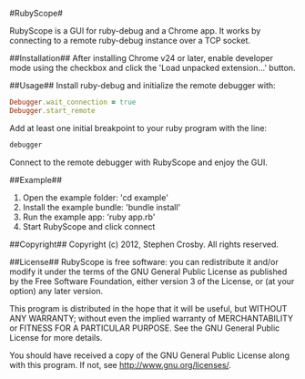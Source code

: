 #RubyScope#

RubyScope is a GUI for ruby-debug and a Chrome app. It works by
connecting to a remote ruby-debug instance over a TCP socket.

##Installation##
After installing Chrome v24 or later, enable developer mode using the
checkbox and click the 'Load unpacked extension...' button.

##Usage##
Install ruby-debug and initialize the remote debugger with:
```ruby
Debugger.wait_connection = true
Debugger.start_remote
```

Add at least one initial breakpoint to your ruby program with the line:
```ruby
debugger
```

Connect to the remote debugger with RubyScope and enjoy the GUI.

##Example##
1. Open the example folder: 'cd example'
2. Install the example bundle: 'bundle install'
3. Run the example app: 'ruby app.rb'
4. Start RubyScope and click connect

##Copyright##
Copyright (c) 2012, Stephen Crosby. All rights reserved.

##License##
RubyScope is free software: you can redistribute it and/or modify it
under the terms of the GNU General Public License as published by the
Free Software Foundation, either version 3 of the License, or (at your
option) any later version.

This program is distributed in the hope that it will be useful,
but WITHOUT ANY WARRANTY; without even the implied warranty of
MERCHANTABILITY or FITNESS FOR A PARTICULAR PURPOSE.  See the
GNU General Public License for more details.

You should have received a copy of the GNU General Public License
along with this program.  If not, see
<http://www.gnu.org/licenses/>.
